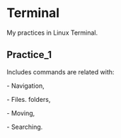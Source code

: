 # Terminal
My practices in Linux Terminal.
## Practice_1 
<p> Includes commands are related with:</p>
<p>- Navigation,</p>
<p>- Files. folders,</p>
<p>- Moving,</p>
<p>- Searching.</p>
